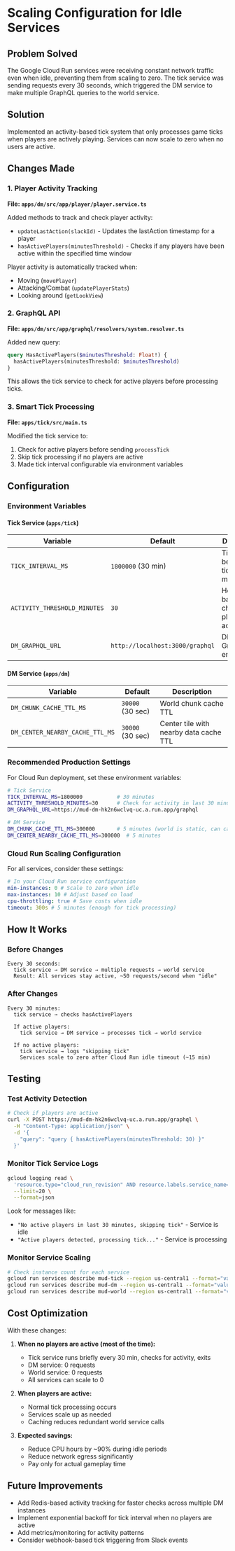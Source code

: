 # Scaling Configuration for Idle Services

## Problem Solved

The Google Cloud Run services were receiving constant network traffic even when idle, preventing them from scaling to zero. The tick service was sending requests every 30 seconds, which triggered the DM service to make multiple GraphQL queries to the world service.

## Solution

Implemented an activity-based tick system that only processes game ticks when players are actively playing. Services can now scale to zero when no users are active.

## Changes Made

### 1. Player Activity Tracking

**File: `apps/dm/src/app/player/player.service.ts`**

Added methods to track and check player activity:

- `updateLastAction(slackId)` - Updates the lastAction timestamp for a player
- `hasActivePlayers(minutesThreshold)` - Checks if any players have been active within the specified time window

Player activity is automatically tracked when:

- Moving (`movePlayer`)
- Attacking/Combat (`updatePlayerStats`)
- Looking around (`getLookView`)

### 2. GraphQL API

**File: `apps/dm/src/app/graphql/resolvers/system.resolver.ts`**

Added new query:

```graphql
query HasActivePlayers($minutesThreshold: Float!) {
  hasActivePlayers(minutesThreshold: $minutesThreshold)
}
```

This allows the tick service to check for active players before processing ticks.

### 3. Smart Tick Processing

**File: `apps/tick/src/main.ts`**

Modified the tick service to:

1. Check for active players before sending `processTick`
2. Skip tick processing if no players are active
3. Made tick interval configurable via environment variables

## Configuration

### Environment Variables

#### Tick Service (`apps/tick`)

| Variable                     | Default                         | Description                               |
| ---------------------------- | ------------------------------- | ----------------------------------------- |
| `TICK_INTERVAL_MS`           | `1800000` (30 min)              | Time between ticks in milliseconds        |
| `ACTIVITY_THRESHOLD_MINUTES` | `30`                            | How far back to check for player activity |
| `DM_GRAPHQL_URL`             | `http://localhost:3000/graphql` | DM service GraphQL endpoint               |

#### DM Service (`apps/dm`)

| Variable                        | Default          | Description                            |
| ------------------------------- | ---------------- | -------------------------------------- |
| `DM_CHUNK_CACHE_TTL_MS`         | `30000` (30 sec) | World chunk cache TTL                  |
| `DM_CENTER_NEARBY_CACHE_TTL_MS` | `30000` (30 sec) | Center tile with nearby data cache TTL |

### Recommended Production Settings

For Cloud Run deployment, set these environment variables:

```bash
# Tick Service
TICK_INTERVAL_MS=1800000           # 30 minutes
ACTIVITY_THRESHOLD_MINUTES=30      # Check for activity in last 30 minutes
DM_GRAPHQL_URL=https://mud-dm-hk2n6wclvq-uc.a.run.app/graphql

# DM Service
DM_CHUNK_CACHE_TTL_MS=300000       # 5 minutes (world is static, can cache longer)
DM_CENTER_NEARBY_CACHE_TTL_MS=300000  # 5 minutes
```

### Cloud Run Scaling Configuration

For all services, consider these settings:

```yaml
# In your Cloud Run service configuration
min-instances: 0 # Scale to zero when idle
max-instances: 10 # Adjust based on load
cpu-throttling: true # Save costs when idle
timeout: 300s # 5 minutes (enough for tick processing)
```

## How It Works

### Before Changes

```
Every 30 seconds:
  tick service → DM service → multiple requests → world service
  Result: All services stay active, ~50 requests/second when "idle"
```

### After Changes

```
Every 30 minutes:
  tick service → checks hasActivePlayers

  If active players:
    tick service → DM service → processes tick → world service

  If no active players:
    tick service → logs "skipping tick"
    Services scale to zero after Cloud Run idle timeout (~15 min)
```

## Testing

### Test Activity Detection

```bash
# Check if players are active
curl -X POST https://mud-dm-hk2n6wclvq-uc.a.run.app/graphql \
  -H "Content-Type: application/json" \
  -d '{
    "query": "query { hasActivePlayers(minutesThreshold: 30) }"
  }'
```

### Monitor Tick Service Logs

```bash
gcloud logging read \
  'resource.type="cloud_run_revision" AND resource.labels.service_name="mud-tick"' \
  --limit=20 \
  --format=json
```

Look for messages like:

- `"No active players in last 30 minutes, skipping tick"` - Service is idle
- `"Active players detected, processing tick..."` - Service is processing

### Monitor Service Scaling

```bash
# Check instance count for each service
gcloud run services describe mud-tick --region us-central1 --format="value(status.traffic[0].revisionName)"
gcloud run services describe mud-dm --region us-central1 --format="value(status.traffic[0].revisionName)"
gcloud run services describe mud-world --region us-central1 --format="value(status.traffic[0].revisionName)"
```

## Cost Optimization

With these changes:

1. **When no players are active (most of the time):**
   - Tick service runs briefly every 30 min, checks for activity, exits
   - DM service: 0 requests
   - World service: 0 requests
   - All services can scale to 0

2. **When players are active:**
   - Normal tick processing occurs
   - Services scale up as needed
   - Caching reduces redundant world service calls

3. **Expected savings:**
   - Reduce CPU hours by ~90% during idle periods
   - Reduce network egress significantly
   - Pay only for actual gameplay time

## Future Improvements

- Add Redis-based activity tracking for faster checks across multiple DM instances
- Implement exponential backoff for tick interval when no players are active
- Add metrics/monitoring for activity patterns
- Consider webhook-based tick triggering from Slack events
